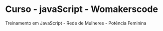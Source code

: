 # Curso - javaScript - Womakerscode

Treinamento em JavaScript - Rede de Mulheres - Potência Feminina


